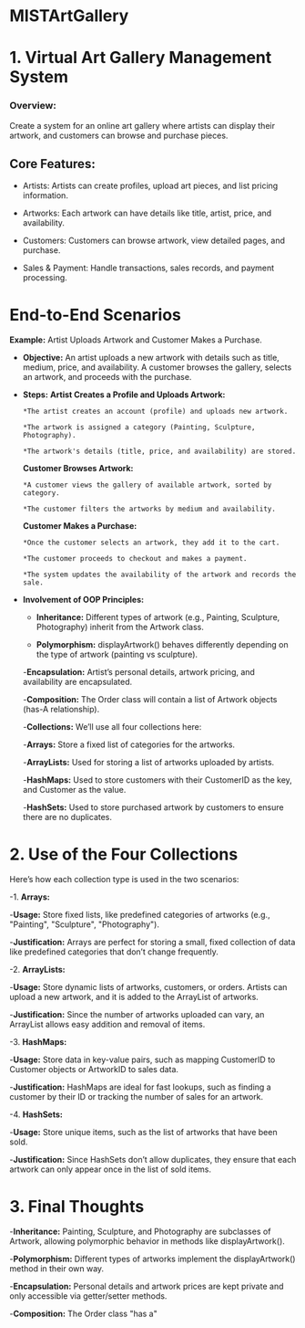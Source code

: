# MISTArtGallery

# 1. Virtual Art Gallery Management System
<h3>Overview:</h3>
Create a system for an online art gallery where artists can display their artwork, and customers can browse and purchase pieces. 
<h2>Core Features:</h2>

* Artists: Artists can create profiles, upload art pieces, and list pricing information.

* Artworks: Each artwork can have details like title, artist, price, and availability.

* Customers: Customers can browse artwork, view detailed pages, and purchase.

* Sales & Payment: Handle transactions, sales records, and payment processing.

# End-to-End Scenarios
**Example:** Artist Uploads Artwork and Customer Makes a Purchase.

- **Objective:** An artist uploads a new artwork with details such as title, medium, price, and availability. A customer browses the gallery, selects an artwork, and proceeds with the purchase.
- **Steps:**
  **Artist Creates a Profile and Uploads Artwork:**

      *The artist creates an account (profile) and uploads new artwork.

      *The artwork is assigned a category (Painting, Sculpture, Photography).

      *The artwork's details (title, price, and availability) are stored.

  **Customer Browses Artwork:**

      *A customer views the gallery of available artwork, sorted by category.

      *The customer filters the artworks by medium and availability.

  **Customer Makes a Purchase:**

      *Once the customer selects an artwork, they add it to the cart.

      *The customer proceeds to checkout and makes a payment.

      *The system updates the availability of the artwork and records the sale.

- **Involvement of OOP Principles:**

    + **Inheritance:** Different types of artwork (e.g., Painting, Sculpture, Photography) inherit from the Artwork class.

    + **Polymorphism:** displayArtwork() behaves differently depending on the type of artwork (painting vs sculpture).

    -**Encapsulation:** Artist’s personal details, artwork pricing, and availability are encapsulated.

    -**Composition:** The Order class will contain a list of Artwork objects (has-A relationship).

    -**Collections:** We’ll use all four collections here:

    -**Arrays:** Store a fixed list of categories for the artworks.

    -**ArrayLists:** Used for storing a list of artworks uploaded by artists.

    -**HashMaps:** Used to store customers with their CustomerID as the key, and Customer as the value.

    -**HashSets:** Used to store purchased artwork by customers to ensure there are no duplicates.
# 2. Use of the Four Collections
Here’s how each collection type is used in the two scenarios:

-1. **Arrays:**

  -**Usage:** Store fixed lists, like predefined categories of artworks (e.g., "Painting", "Sculpture", "Photography").
    
  -**Justification:** Arrays are perfect for storing a small, fixed collection of data like predefined categories that don’t change frequently.
  
-2. **ArrayLists:**

  -**Usage:** Store dynamic lists of artworks, customers, or orders. Artists can upload a new artwork, and it is added to the ArrayList of artworks.
    
  -**Justification:** Since the number of artworks uploaded can vary, an ArrayList allows easy addition and removal of items.
    
-3. **HashMaps:**

  -**Usage:** Store data in key-value pairs, such as mapping CustomerID to Customer objects or ArtworkID to sales data.
    
  -**Justification:** HashMaps are ideal for fast lookups, such as finding a customer by their ID or tracking the number of sales for an artwork.
    
-4. **HashSets:**

  -**Usage:** Store unique items, such as the list of artworks that have been sold.
    
  -**Justification:** Since HashSets don’t allow duplicates, they ensure that each artwork can only appear once in the list of sold items.
    
# 3. Final Thoughts

-**Inheritance:** Painting, Sculpture, and Photography are subclasses of Artwork, allowing polymorphic behavior in methods like displayArtwork().

-**Polymorphism:** Different types of artworks implement the displayArtwork() method in their own way.

-**Encapsulation:** Personal details and artwork prices are kept private and only accessible via getter/setter methods.

-**Composition:** The Order class "has a"
